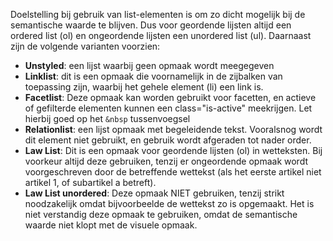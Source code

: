 Doelstelling bij gebruik van list-elementen is om zo dicht mogelijk bij de semantische waarde te blijven. Dus voor geordende lijsten altijd een ordered list (ol) en ongeordende lijsten een unordered list (ul). Daarnaast zijn de volgende varianten voorzien:
- **Unstyled**: een lijst waarbij geen opmaak wordt meegegeven
- **Linklist**: dit is een opmaak die voornamelijk in de zijbalken van toepassing zijn, waarbij het gehele element (li) een link is.
- **Facetlist**: Deze opmaak kan worden gebruikt voor facetten, en actieve of gefilterde elementen kunnen een class="is-active" meekrijgen. Let hierbij goed op het `&nbsp` tussenvoegsel
- **Relationlist**: een lijst opmaak met begeleidende tekst. Vooralsnog wordt dit element niet gebruikt, en gebruik wordt afgeraden tot nader order.
- **Law List**: Dit is een opmaak voor geordende lijsten (ol) in wetteksten. Bij voorkeur altijd deze gebruiken, tenzij er ongeordende opmaak wordt voorgeschreven door de betreffende wettekst (als het eerste artikel niet artikel 1, of subartikel a betreft).
- **Law List unordered**: Deze opmaak NIET gebruiken, tenzij strikt noodzakelijk omdat bijvoorbeelde de wettekst zo is opgemaakt. Het is niet verstandig deze opmaak te gebruiken, omdat de semantische waarde niet klopt met de visuele opmaak.
